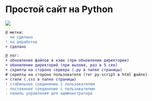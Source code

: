 # Простой сайт на Python

![](https://repository-images.githubusercontent.com/681464540/39960df6-7107-4546-bb6a-0701072aba0a)

```diff
@ метки:
- не сделано
! на доработке
+ сделано

@ лог:
+ обновление файлов в кэше (при обновлении директории)
+ обновление директорий (при вызове, раз в 5 сек)
+ скрипты на стороне сервера (.py в папке страницы)
# скрипты на стороне пользователя (тег py-script в html файле)
+ стили (.css в папке страницы)
! стабильное соединение с пользователем
- постоянное соединение с пользователем
- панель управления для администратора
```
